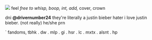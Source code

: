 ![](https://media.discordapp.net/attachments/1183522257566453833/1261243955568443423/paimon-s-paintings-set-30-12.png?ex=669e1df7&is=669ccc77&hm=c4197f34db1a1f36c076996d2ccff84cbf10e66c27d95d1b53730e5ee1cbdb15&=&format=webp&quality=lossless&width=240&height=240) feel *free to whisp, boop, int, add,* cover, crown

 dni **@drivernumber24** they're literally a justin bieber hater i love justin bieber. (not really) he/she prn

` fandoms, tbhk . dw . mlp . gi . hsr . lc . mxtx . alsnt . hp
<!---
kaisenvv/kaisenvv is a ✨ special ✨ repository because its `README.md` (this file) appears on your GitHub profile.
You can click the Preview link to take a look at your changes.
--->

